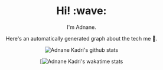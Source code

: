 <h1 align='center'> Hi! :wave:</h1>
<p align='center'>
I'm Adnane.
</p>
<center>
<p align='center'>Here's an automatically generated graph about the tech me 👱.</p>
  
![Adnane Kadri's github stats](https://github-readme-stats.vercel.app/api?username=adnane-ka&count_private=true&show_icons=true)


[![Adnane Kadri's wakatime stats](https://github-readme-stats.vercel.app/api/wakatime?username=adnane-ka)

</center>
